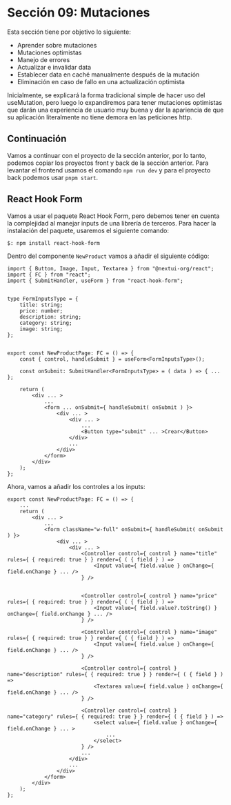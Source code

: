 # Sección 09: Mutaciones

Esta sección tiene por objetivo lo siguiente:

- Aprender sobre mutaciones
- Mutaciones optimistas
- Manejo de errores
- Actualizar e invalidar data
- Establecer data en caché manualmente después de la mutación
- Eliminación en caso de fallo en una actualización optimista

Inicialmente, se explicará la forma tradicional simple de hacer uso del useMutation, pero luego lo expandiremos para tener mutaciones optimistas que darán una experiencia de usuario muy buena y dar la apariencia de que su aplicación literalmente no tiene demora en las peticiones http.

## Continuación

Vamos a continuar con el proyecto de la sección anterior, por lo tanto, podemos copiar los proyectos front y back de la sección anterior. Para levantar el frontend usamos el comando `npm run dev` y para el proyecto back podemos usar `pnpm start`.

## React Hook Form

Vamos a usar el paquete React Hook Form, pero debemos tener en cuenta la complejidad al manejar inputs de una librería de terceros. Para hacer la instalación del paquete, usaremos el siguiente comando:

```txt
$: npm install react-hook-form
```

Dentro del componente `NewProduct` vamos a añadir el siguiente código:

```tsx
import { Button, Image, Input, Textarea } from "@nextui-org/react";
import { FC } from "react";
import { SubmitHandler, useForm } from "react-hook-form";


type FormInputsType = {
    title: string;
    price: number;
    description: string;
    category: string;
    image: string;
};


export const NewProductPage: FC = () => {
    const { control, handleSubmit } = useForm<FormInputsType>();

    const onSubmit: SubmitHandler<FormInputsType> = ( data ) => { ... };

    return (
        <div ... >
            ...
            <form ... onSubmit={ handleSubmit( onSubmit ) }>
                <div ... >
                    <div ... >
                        ...
                        <Button type="submit" ... >Crear</Button>
                    </div>
                    ...
                </div>
            </form>
        </div>
    );
};
```

Ahora, vamos a añadir los controles a los inputs:

```tsx
export const NewProductPage: FC = () => {
    ...
    return (
        <div ... >
            ...
            <form className="w-full" onSubmit={ handleSubmit( onSubmit ) }>
                <div ... >
                    <div ... >
                        <Controller control={ control } name="title" rules={ { required: true } } render={ ( { field } ) =>
                            <Input value={ field.value } onChange={ field.onChange } ... />
                        } />


                        <Controller control={ control } name="price" rules={ { required: true } } render={ ( { field } ) =>
                            <Input value={ field.value?.toString() } onChange={ field.onChange } ... />
                        } />

                        <Controller control={ control } name="image" rules={ { required: true } } render={ ( { field } ) =>
                            <Input value={ field.value } onChange={ field.onChange } ... />
                        } />

                        <Controller control={ control } name="description" rules={ { required: true } } render={ ( { field } ) =>
                            <Textarea value={ field.value } onChange={ field.onChange } ... />
                        } />

                        <Controller control={ control } name="category" rules={ { required: true } } render={ ( { field } ) =>
                            <select value={ field.value } onChange={ field.onChange } ... >
                                ... 
                            </select>
                        } />
                        ...
                    </div>
                    ...
                </div>
            </form>
        </div>
    );
};
```
